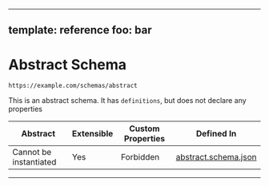 
---
template: reference
foo: bar
---

# Abstract Schema

```
https://example.com/schemas/abstract
```

This is an abstract schema. It has `definitions`, but does not declare any properties

| Abstract | Extensible | Custom Properties | Defined In |
|----------|------------|-------------------|------------|
| Cannot be instantiated | Yes | Forbidden | [abstract.schema.json](abstract.schema.json) |

---